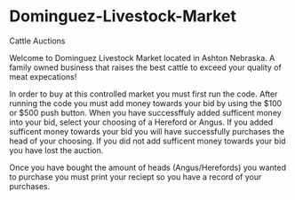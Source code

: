 # Dominguez-Livestock-Market
Cattle Auctions

Welcome to Dominguez Livestock Market located in Ashton Nebraska. 
A family owned business that raises the best cattle to exceed your quality of meat expecations!

In order to buy at this controlled market you must first run the code. 
After running the code you must add money towards your bid by using the $100 or $500 push button. 
When you have successffuly added sufficent money into your bid, select your choosing of a Hereford or Angus. 
If you added sufficent money towards your bid you will have successfully purchases the head of your choosing. 
If you did not add sufficent money towards your bid you have lost the auction. 

Once you have bought the amount of heads (Angus/Herefords) you wanted to purchase you must print your reciept so you have a record of your purchases.


